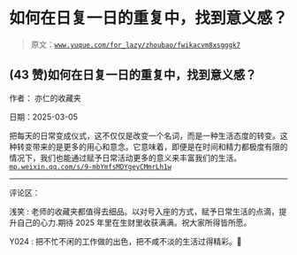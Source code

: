 # 如何在日复一日的重复中，找到意义感？

> 原文：[`www.yuque.com/for_lazy/zhoubao/fwikacvm8xsgggk7`](https://www.yuque.com/for_lazy/zhoubao/fwikacvm8xsgggk7)

## (43 赞)如何在日复一日的重复中，找到意义感？

作者： 亦仁的收藏夹

日期：2025-03-05

把每天的日常变成仪式，这不仅仅是改变一个名词，而是一种生活态度的转变。这种转变带来的是更多的用心和意念。它意味着，即便是在时间和精力都极度有限的情况下，我们也能通过赋予日常活动更多的意义来丰富我们的生活。 [`mp.weixin.qq.com/s/9-mbYmfsMDYgeyCMmrLh1w`](https://mp.weixin.qq.com/s/9-mbYmfsMDYgeyCMmrLh1w)

* * *

评论区：

浅笑 : 老师的收藏夹都值得去细品。以对号入座的方式，赋予日常生活的点滴，提升自己的心力.期待 2025 年里在生财里收获满满。祝大家所得皆所愿。

Y024 : 把不忙不闲的工作做的出色，把不咸不淡的生活过得精彩。💪